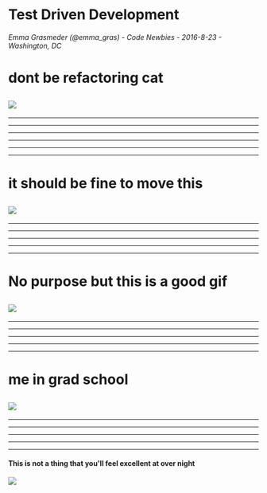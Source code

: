 # Test Driven Development
###### Emma Grasmeder (@emma_gras) - Code Newbies - 2016-8-23 - Washington, DC


# dont be refactoring cat
![](http://img.pandawhale.com/post-10513-Code-Refactoring-Cat-in-Bathtu-U295.gif)
---
---
---
---
---
---
---
# it should be fine to move this
![](http://www.gifbin.com/bin/012011/1295259386_pug-puppy-has-a-mishap-while-playing-with-ball.gif)
---
---
---
---
---
---
# No purpose but this is a good gif
![](http://www.somepets.com/wp-content/uploads/2013/10/funny-gifs-dogs10.gif)
---
---
---
---
---
---
# me in grad school
![](http://i.makeagif.com/media/8-29-2015/xWexrd.gif)
---
---
---
---
---
---





#### This is not a thing that you'll feel excellent at over night
![](http://static.comicvine.com/uploads/original/11118/111183796/4436554-tumblr_mhtuaqjxer1rrov60o1_500.gif)

#### 
